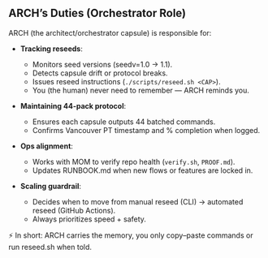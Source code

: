 
## ARCH’s Duties (Orchestrator Role)

ARCH (the architect/orchestrator capsule) is responsible for:

- **Tracking reseeds**:
  - Monitors seed versions (seedv=1.0 → 1.1).
  - Detects capsule drift or protocol breaks.
  - Issues reseed instructions (`./scripts/reseed.sh <CAP>`).
  - You (the human) never need to remember — ARCH reminds you.

- **Maintaining 44-pack protocol**:
  - Ensures each capsule outputs 44 batched commands.
  - Confirms Vancouver PT timestamp and % completion when logged.

- **Ops alignment**:
  - Works with MOM to verify repo health (`verify.sh`, `PROOF.md`).
  - Updates RUNBOOK.md when new flows or features are locked in.

- **Scaling guardrail**:
  - Decides when to move from manual reseed (CLI) → automated reseed (GitHub Actions).
  - Always prioritizes speed + safety.

⚡ In short: ARCH carries the memory, you only copy–paste commands or run reseed.sh when told.
